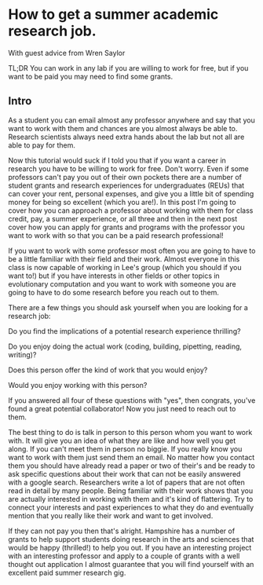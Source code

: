 # How to get a summer academic research job.
With guest advice from Wren Saylor


TL;DR You can work in any lab if you are willing to work for free, but if you want to be paid you may need to find some grants.
## Intro

As a student you can email almost any professor anywhere and say that you want to work with them and chances are you almost always be able to. Research scientists always need extra hands about the lab but not all are able to pay for them.

Now this tutorial would suck if I told you that if you want a career in research you have to be willing to work for free. 
Don't worry. Even if some professors can't pay you out of their own pockets there are a number of student grants and research experiences for undergraduates (REUs)
that can cover your rent, personal expenses, and give you a little bit of spending money for being so excellent (which you are!).
In this post I'm going to cover how you can approach a professor about working with them for class credit, pay, a summer experience, or all three and then
in the next post cover how you can apply for grants and programs with the professor you want to work with so that you can be a paid research professional!

If you want to work with some professor most often you are going to have to be a little familiar with their field and their work.
Almost everyone in this class is now capable of working in Lee's group (which you should if you want to!) but if you have interests in other fields or other topics in
evolutionary computation and you want to work with someone you are going to have to do some research before you reach out to them.

There are a few things you should ask yourself when you are looking for a research job:

Do you find the implications of a potential research experience thrilling?

Do you enjoy doing the actual work (coding, building, pipetting, reading, writing)?

Does this person offer the kind of work that you would enjoy?

Would you enjoy working with this person?

If you answered all four of these questions with "yes", then congrats, you've found a great potential collaborator! Now you just need
to reach out to them.

The best thing to do is talk in person to this person whom you want to work with. It will give you an idea of what they are like and how
well you get along. If you can't meet them in person no biggie. If you really know you want to work with them just send them an email.
No matter how you contact them you should have already read a paper or two of their's and be ready to ask specific questions about their work
that can not be easily answered with a google search. Researchers write a lot of papers that are not often read in detail by many people.
Being familiar with their work shows that you are actually interested in working with them and it's kind of flattering. Try to connect your
interests and past experiences to what they do and eventually mention that you really like their work and want to get involved. 

If they can not pay you then that's alright. Hampshire has a number of grants to help support students doing research in the arts and 
sciences that would be happy (thrilled!) to help you out. If you have an interesting project with an interesting professor and apply to a couple of grants
with a well thought out application I almost guarantee that you will find yourself with an excellent paid summer research gig.

